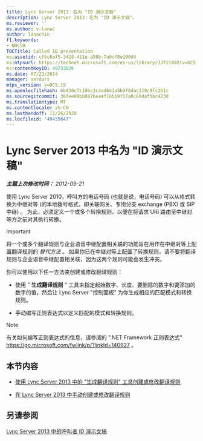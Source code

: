 ```yaml
---
title: Lync Server 2013：名为 "ID 演示文稿"
description: Lync Server 2013：名为 "ID 演示文稿"。
ms.reviewer: ''
ms.author: v-lanac
author: lanachin
f1.keywords:
- NOCSH
TOCTitle: Called ID presentation
ms:assetid: cf6c6af5-3418-411e-a50b-7a9cf8e100d4
ms:mtpsurl: https://technet.microsoft.com/en-us/library/JJ721892(v=OCS.15)
ms:contentKeyID: 49733826
ms.date: 07/23/2014
manager: serdars
mtps_version: v=OCS.15
ms.openlocfilehash: 6b438c7c19bc3c4ad641a8b9f8dac319c9fc2b1c
ms.sourcegitcommit: 36fee89bb887bea4f18b19f17a8c69daf5bc423d
ms.translationtype: MT
ms.contentlocale: zh-CN
ms.lasthandoff: 11/26/2020
ms.locfileid: "49435647"
---
```

# <a name="called-id-presentation-in-lync-server-2013"></a>Lync Server 2013 中名为 "ID 演示文稿"

<div data-xmlns="http://www.w3.org/1999/xhtml">

<div class="topic" data-xmlns="http://www.w3.org/1999/xhtml" data-msxsl="urn:schemas-microsoft-com:xslt" data-cs="https://msdn.microsoft.com/">

<div data-asp="https://msdn2.microsoft.com/asp">



</div>

<div id="mainSection">

<div id="mainBody">

<span> </span>

_**主题上次修改时间：** 2012-09-21_

使用 Lync Server 2010，呼叫方的电话号码 (也就是说，电话号码) 可以从格式转换为中继对等 (的本地拨号格式，即关联网关、专用分支 exchange (PBX) 或 SIP 中继) 。 为此，必须定义一个或多个转换规则，以便在将请求 URI 路由至中继对等方之前对其执行转换。

<div>


> [!IMPORTANT]  
> 将一个或多个翻译规则与企业语音中继配置相关联的功能旨在用作在中继对等上配置翻译规则的 <EM>替代方法</EM> 。 如果你已在中继对等上配置了转换规则，请不要将翻译规则与企业语音中继配置相关联，因为这两个规则可能会发生冲突。



</div>

你可以使用以下任一方法来创建或修改翻译规则：

  - 使用 " **生成翻译规则** " 工具来指定起始数字、长度、要删除的数字和要添加的数字的值，然后让 Lync Server "控制面板" 为你生成相应的匹配模式和转换规则。

  - 手动编写正则表达式以定义匹配的模式和转换规则。

<div>


> [!NOTE]  
> 有关如何编写正则表达式的信息，请参阅的 ".NET Framework 正则表达式" <A href="https://go.microsoft.com/fwlink/p/?linkid=140927">https://go.microsoft.com/fwlink/p/?linkId=140927</A> 。



</div>

<div>

## <a name="in-this-section"></a>本节内容

  - [使用 Lync Server 2013 中的 "生成翻译规则" 工具创建或修改翻译规则](lync-server-2013-create-or-modify-a-translation-rule-by-using-the-build-a-translation-rule-tool.md)

  - [在 Lync Server 2013 中手动创建或修改翻译规则](lync-server-2013-create-or-modify-a-translation-rule-manually.md)

</div>

<div>

## <a name="see-also"></a>另请参阅


[Lync Server 2013 中的呼叫者 ID 演示文稿](lync-server-2013-caller-id-presentation.md)  
  

</div>

</div>

<span> </span>

</div>

</div>

</div>


